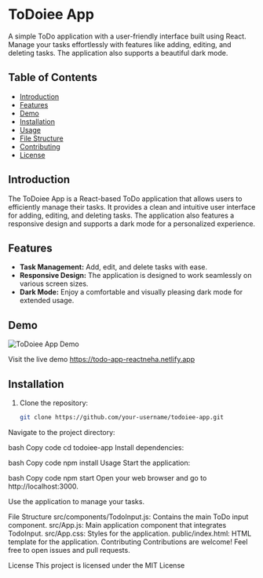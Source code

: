 # ToDoiee App

A simple ToDo application with a user-friendly interface built using React. Manage your tasks effortlessly with features like adding, editing, and deleting tasks. The application also supports a beautiful dark mode.

## Table of Contents

- [Introduction](#introduction)
- [Features](#features)
- [Demo](#demo)
- [Installation](#installation)
- [Usage](#usage)
- [File Structure](#file-structure)
- [Contributing](#contributing)
- [License](#license)

## Introduction

The ToDoiee App is a React-based ToDo application that allows users to efficiently manage their tasks. It provides a clean and intuitive user interface for adding, editing, and deleting tasks. The application also features a responsive design and supports a dark mode for a personalized experience.

## Features

- **Task Management:** Add, edit, and delete tasks with ease.
- **Responsive Design:** The application is designed to work seamlessly on various screen sizes.
- **Dark Mode:** Enjoy a comfortable and visually pleasing dark mode for extended usage.

## Demo

![ToDoiee App Demo](./demo.gif)

Visit the live demo https://todo-app-reactneha.netlify.app

## Installation

1. Clone the repository:
   ```bash
   git clone https://github.com/your-username/todoiee-app.git
Navigate to the project directory:

bash
Copy code
cd todoiee-app
Install dependencies:

bash
Copy code
npm install
Usage
Start the application:

bash
Copy code
npm start
Open your web browser and go to http://localhost:3000.

Use the application to manage your tasks.

File Structure
src/components/TodoInput.js: Contains the main ToDo input component.
src/App.js: Main application component that integrates TodoInput.
src/App.css: Styles for the application.
public/index.html: HTML template for the application.
Contributing
Contributions are welcome! Feel free to open issues and pull requests.

License
This project is licensed under the MIT License
